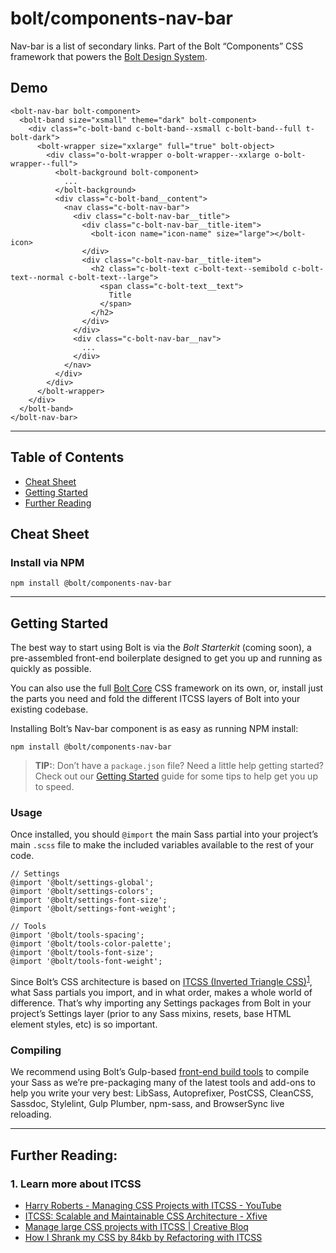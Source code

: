 # bolt/components-nav-bar
Nav-bar is a list of secondary links. Part of the Bolt “Components” CSS framework that powers the [Bolt Design System](https://www.boltdesignsystem.com).

## Demo

```
<bolt-nav-bar bolt-component>
  <bolt-band size="xsmall" theme="dark" bolt-component>
    <div class="c-bolt-band c-bolt-band--xsmall c-bolt-band--full t-bolt-dark">
      <bolt-wrapper size="xxlarge" full="true" bolt-object>
        <div class="o-bolt-wrapper o-bolt-wrapper--xxlarge o-bolt-wrapper--full">
          <bolt-background bolt-component>
            ...
          </bolt-background>
          <div class="c-bolt-band__content">
            <nav class="c-bolt-nav-bar">
              <div class="c-bolt-nav-bar__title">
                <div class="c-bolt-nav-bar__title-item">
                  <bolt-icon name="icon-name" size="large"></bolt-icon>
                </div>
                <div class="c-bolt-nav-bar__title-item">
                  <h2 class="c-bolt-text c-bolt-text--semibold c-bolt-text--normal c-bolt-text--large">
                    <span class="c-bolt-text__text">
                      Title
                    </span>
                  </h2>
                </div>
              </div>
              <div class="c-bolt-nav-bar__nav">
                ...
              </div>
            </nav>
          </div>
        </div>
      </bolt-wrapper>
    </div>
  </bolt-band>
</bolt-nav-bar>
```

- - - -

## Table of Contents
- [Cheat Sheet](#cheat-sheet)
- [Getting Started](#getting-started)
- [Further Reading](#further-reading)

## Cheat Sheet
### Install via NPM
```
npm install @bolt/components-nav-bar
```

- - - -

## Getting Started
The best way to start using Bolt is via the *Bolt Starterkit* (coming soon), a pre-assembled front-end boilerplate designed to get you up and running as quickly as possible.

You can also use the full [Bolt Core](https://www.npmjs.com/package/@bolt/core) CSS framework on its own, or, install just the parts you need and fold the different ITCSS layers of Bolt into your existing codebase.

Installing Bolt’s Nav-bar component is as easy as running NPM install:

```
npm install @bolt/components-nav-bar
```

> **TIP:**: Don’t have a `package.json` file? Need a little help getting started? Check out our [Getting Started](https://www.boltdesignsystem.com/getting-started) guide for some tips to help get you up to speed.

### Usage
Once installed, you should  `@import`  the main Sass partial into your project’s main `.scss` file to make the included variables available to the rest of your code.

```
// Settings
@import '@bolt/settings-global';
@import '@bolt/settings-colors';
@import '@bolt/settings-font-size';
@import '@bolt/settings-font-weight';

// Tools
@import '@bolt/tools-spacing';
@import '@bolt/tools-color-palette';
@import '@bolt/tools-font-size';
@import '@bolt/tools-font-weight';

```

Since Bolt’s CSS architecture is based on [ITCSS (Inverted Triangle CSS)](http://www.creativebloq.com/web-design/manage-large-css-projects-itcss-101517528)<sup>[1](#1-learn-more-about-itcss)</sup>, what Sass partials you import, and in what order, makes a whole world of difference. That’s why importing any Settings packages from Bolt in your project’s Settings layer (prior to any Sass mixins, resets, base HTML element styles, etc) is so important.

### Compiling
We recommend using Bolt’s Gulp-based [front-end build tools](https://www.npmjs.com/package/@bolt/build-tools) to compile your Sass as we’re pre-packaging many of the latest tools and add-ons to help you write your very best: LibSass, Autoprefixer, PostCSS, CleanCSS, Sassdoc, Stylelint, Gulp Plumber, npm-sass, and BrowserSync live reloading.

- - - -

## Further Reading:
<h3 id="learn-about-itcss">1. Learn more about ITCSS</h3>

- [Harry Roberts - Managing CSS Projects with ITCSS - YouTube](https://www.youtube.com/watch?v=1OKZOV-iLj4)
- [ITCSS: Scalable and Maintainable CSS Architecture - Xfive](https://www.xfive.co/blog/itcss-scalable-maintainable-css-architecture/)
- [Manage large CSS projects with ITCSS | Creative Bloq](http://www.creativebloq.com/web-design/manage-large-css-projects-itcss-101517528)
- [How I Shrank my CSS by 84kb by Refactoring with ITCSS](https://medium.com/@jordankoschei/how-i-shrank-my-css-by-84kb-by-refactoring-with-itcss-2e8dafee123a)
